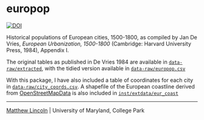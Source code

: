 europop
=======

[![DOI](https://zenodo.org/badge/5105/mdlincoln/europop.svg)](https://zenodo.org/badge/latestdoi/5105/mdlincoln/europop)

Historical populations of European cities, 1500-1800, as compiled by Jan De Vries, *European Urbanization, 1500-1800* (Cambridge: Harvard University Press, 1984), Appendix I.

The original tables as published in De Vries 1984 are available in [`data-raw/extracted`](https://github.com/mdlincoln/europop/tree/master/data-raw/extracted), with the tidied version available in [`data-raw/europop.csv`](https://github.com/mdlincoln/europop/blob/master/data-raw/europop.csv)

With this package, I have also included a table of coordinates for each city in [`data-raw/city_coords.csv`](https://github.com/mdlincoln/europop/blob/master/data-raw/city_coords.csv).
A shapefile of the European coastline derived from [OpenStreetMapData](http://openstreetmapdata.com/data/generalized-coastlines) is also included in [`inst/extdata/eur_coast`](https://github.com/mdlincoln/europop/tree/master/inst/extdata/eur_coast)

---
[Matthew Lincoln](http://matthewlincoln.net) | University of Maryland, College Park
